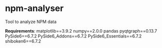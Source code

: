# npm-analyser
Tool to analyze NPM data


**Requirements**:
matplotlib==3.9.2
numpy==2.0.0
pandas
pyqtgraph==0.13.7
PySide6==6.7.2
PySide6_Addons==6.7.2
PySide6_Essentials==6.7.2
shiboken6==6.7.2
